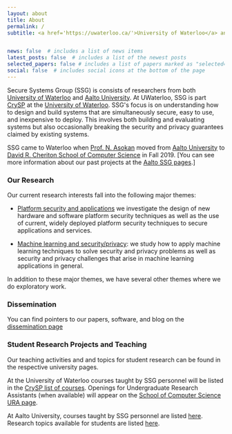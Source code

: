 ```yaml
---
layout: about
title: About
permalink: /
subtitle: <a href='https://uwaterloo.ca/'>University of Waterloo</a> and <a href='https://aalto.fi/'>Aalto University</a>.


news: false  # includes a list of news items
latest_posts: false  # includes a list of the newest posts
selected_papers: false # includes a list of papers marked as "selected={true}"
social: false  # includes social icons at the bottom of the page
---
```


Secure Systems Group (SSG) is consists of researchers from both [University of Waterloo](https://crysp.uwaterloo.ca/ssg) and [Aalto University](https://ssg.aalto.fi). At UWaterloo, SSG is  part [CrySP](https://crysp.uwaterloo.ca/) at the [University of Waterloo](https://uwaterloo.ca/). SSG's focus is on understanding how to design and build systems that are simultaneously secure, easy to use, and inexpensive to deploy. This involves both building and evaluating systems but also occasionally breaking the security and privacy guarantees claimed by existing systems.

SSG came to Waterloo when [Prof. N. Asokan](https://asokan.org/asokan/) moved from [Aalto University](https://cs.aalto.fi/) to [David R. Cheriton School of Computer Science](https://cs.uwaterloo.ca/) in Fall 2019.
[You can see more information about our past projects at the [Aalto SSG pages](https://ssg.aalto.fi/).] 

### Our Research

Our current research interests fall into the following major themes:

  - [Platform security and applications](https://ssg-research.github.io/platsec/) we investigate the design of new hardware and software platform security techniques as well as the use of current, widely deployed platform security techniques to secure applications and services.

  - [Machine learning and security/privacy](https://ssg-research.github.io/mlsec/): we study how to apply machine learning techniques to solve security and privacy problems as well as security and privacy challenges that arise in machine learning applications in general.

In addition to these major themes, we have several other themes where we do exploratory work.

### Dissemination
You can find pointers to our papers, software, and blog on the [dissemination page](dissemination)

### Student Research Projects and Teaching
Our teaching activities and and topics for student research can be found in the respective university pages.

At the University of Waterloo courses taught by SSG personnel will be listed in the [CrySP list of courses](https://crysp.uwaterloo.ca/courses). Openings for Undergraduate Research Assistants (when available) will appear on the [School of Computer Science URA page](https://cs.uwaterloo.ca/current-undergraduate-students/research-opportunities/undergraduate-research-assistantship-ura-program).

At Aalto University, courses taught by SSG personnel are listed [here](https://ssg.aalto.fi/education/). Research topics available for students are listed [here](https://wiki.aalto.fi/display/sesy/Available+Research+Topics+for+Students).

